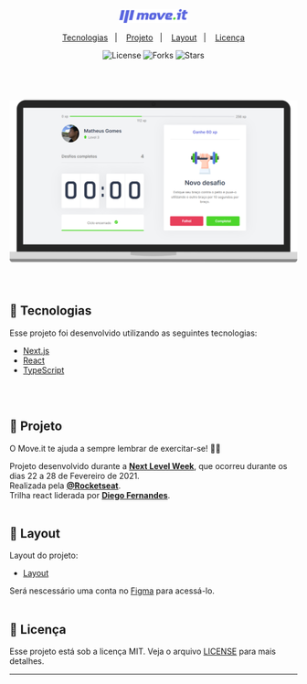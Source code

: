<p align="center">
  <img alt="Moveit" src="./utills/.github/logo.svg" width="120px">
</p>

<p align="center">
  <a href="#-tecnologias">Tecnologias</a>&nbsp;&nbsp;&nbsp;|&nbsp;&nbsp;&nbsp;
  <a href="#-projeto">Projeto</a>&nbsp;&nbsp;&nbsp;|&nbsp;&nbsp;&nbsp;
  <a href="#-layout">Layout</a>&nbsp;&nbsp;&nbsp;|&nbsp;&nbsp;&nbsp;
  <a href="#memo-licença">Licença</a>
</p>

<p align="center">
  <img  src="https://img.shields.io/static/v1?label=license&message=MIT&color=%235965E0&labelColor=121214" alt="License">
  
  <img src="https://img.shields.io/github/forks/MatheusGgomes/nlw-04-move.it?label=forks&message=MIT&color=%235965E0&labelColor=121214" alt="Forks">     

  <img src="https://img.shields.io/github/stars/MatheusGgomes/nlw-04-move.it?label=stars&message=MIT&color=%235965E0&labelColor=121214" alt="Stars">
</p>

<br>

<h1 align="center">
    <img alt="Move.it" title="Move.it" src="./utills/.github/moveit.svg" />
</h1>

<br>

## 📌 Tecnologias

Esse projeto foi desenvolvido utilizando as seguintes tecnologias:

- [Next.js](https://nextjs.org/)
- [React](https://reactjs.org)
- [TypeScript](https://www.typescriptlang.org/)
<br>
<br>

## 📌 Projeto

O Move.it te ajuda a sempre lembrar de exercitar-se! 🤸‍♂️ 

Projeto desenvolvido durante a **[Next Level Week](https://nextlevelweek.com/)**, que ocorreu durante os dias 22 a 28 de Fevereiro de 2021.<br>
Realizada pela **[@Rocketseat](https://github.com/Rocketseat)**.<br> 
Trilha react liderada por  **[Diego Fernandes](https://github.com/diego3g)**. 
<br>
<br>

## 🔖 Layout

Layout do projeto:

- [Layout](https://www.figma.com/file/ge20pu3ofMOKoliUyKx1Nl/Move.it-1.0) 

Será nescessário uma conta no [Figma](http://figma.com/) para acessá-lo.
<br>
<br>

## 📝 Licença

Esse projeto está sob a licença MIT. Veja o arquivo [LICENSE](LICENSE.md) para mais detalhes.

---